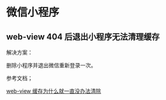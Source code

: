 # 微信小程序

## web-view 404 后退出小程序无法清理缓存

解决方案：

删除小程序并退出微信重新登录一次。

参考文档；

[web-view 缓存为什么就一直没办法清除](https://developers.weixin.qq.com/community/develop/doc/0008284a9cc91056fa66456445b800)
